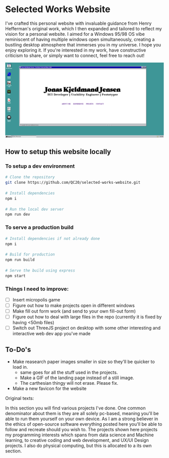 # Selected Works Website
I've crafted this personal website with invaluable guidance from Henry Hefferman's original work, which I then expanded and tailored to reflect my vision for a personal website. I aimed for a Windows 95/98 OS vibe reminiscent of having multiple windows open simultaneously, creating a bustling desktop atmosphere that immerses you in my universe. I hope you enjoy exploring it. If you're interested in my work, have constructive criticism to share, or simply want to connect, feel free to reach out!

<p align="center">
  <img src="src\assets\pictures\landingPage.png" alt="Image of website's landing page">
</p>


## How to setup this website locally

### To setup a dev environment

```bash
# Clone the repository
git clone https://github.com/QC20/selected-works-website.git

# Install dependencies 
npm i

# Run the local dev server
npm run dev
```

### To serve a production build

```bash
# Install dependencies if not already done
npm i

# Build for production
npm run build

# Serve the build using express
npm start
```

### Things I need to improve:
- [ ] Insert micropolis game
- [ ] Figure out how to make projects open in different windows
- [ ] Make fill out form work (and send to your own fill-out form)
- [ ] Figure out how to deal with large files in the repo (currently it is fixed by having <50mb files)
- [ ] Switch out ThreeJS project on desktop with some other interesting and interactive web dev app you've made

## To-Do's
- Make reasearch paper images smaller in size so they'll be quicker to load in.
  - same goes for all the stuff used in the projects.
  - Make a GIF of the landing page instead of a still image. 
  - The carthesian thingy will not erase. Please fix. 
- Make a new favicon for the website



Original texts:

In this section you will find various projects I've done. One common denominator about them is  they are all solely pc-based, meaning you'll be able to run them yourself on your own device. As I am a strong believer in the ethics of open-source software everything posted here you'll be able to follow and recreate should you wish to.  The projects shown here projects my programming interests which spans from data science and Machine learning, to creative coding and web development, and UX/UI Design projects. I also do physical computing, but this is allocated to a its own section.